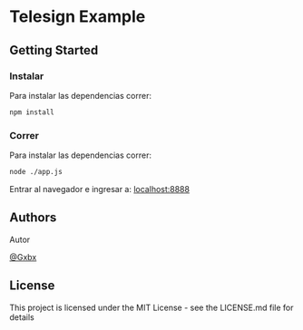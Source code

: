# Telesign Example

## Getting Started

### Instalar
Para instalar las dependencias correr: 
```sh
npm install
```

### Correr
Para instalar las dependencias correr: 
```sh
node ./app.js
```
Entrar al navegador e ingresar a: [localhost:8888](localhost:8888) 


## Authors

Autor

[@Gxbx](https://github.com/Gxbx)


## License

This project is licensed under the MIT License - see the LICENSE.md file for details

